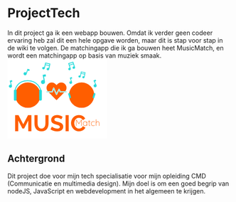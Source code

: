 # ProjectTech

In dit project ga ik een webapp bouwen. Omdat ik verder geen codeer ervaring heb zal dit een hele opgave worden, maar dit is stap voor stap in de wiki te volgen. De matchingapp die ik ga bouwen heet MusicMatch, en wordt een matchingapp op basis van muziek smaak.
![Logo](./public/images/LOGO.png)

## Achtergrond

Dit project doe voor mijn tech specialisatie voor mijn opleiding CMD (Communicatie en multimedia design). Mijn doel is om een goed begrip van nodeJS, JavaScript en webdevelopment in het algemeen te krijgen.
